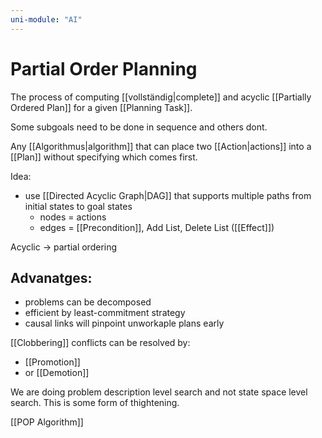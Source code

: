 ```yaml
---
uni-module: "AI"
---
```

# Partial Order Planning

The process of computing [[vollständig|complete]] and acyclic [[Partially Ordered Plan]] for a given [[Planning Task]].

Some subgoals need to be done in sequence and others dont.

Any [[Algorithmus|algorithm]] that can place two [[Action|actions]] into a [[Plan]] without specifying which comes first.

Idea:

- use [[Directed Acyclic Graph|DAG]] that supports multiple paths from initial states to goal states
  - nodes = actions
  - edges = [[Precondition]], Add List, Delete List ([[Effect]])

Acyclic → partial ordering

## Advanatges:

- problems can be decomposed
- efficient by least-commitment strategy
- causal links will pinpoint unworkaple plans early

[[Clobbering]] conflicts can be resolved by:

- [[Promotion]]
- or [[Demotion]]

We are doing problem description level search and not state space level search. This is some form of thightening.

[[POP Algorithm]]
